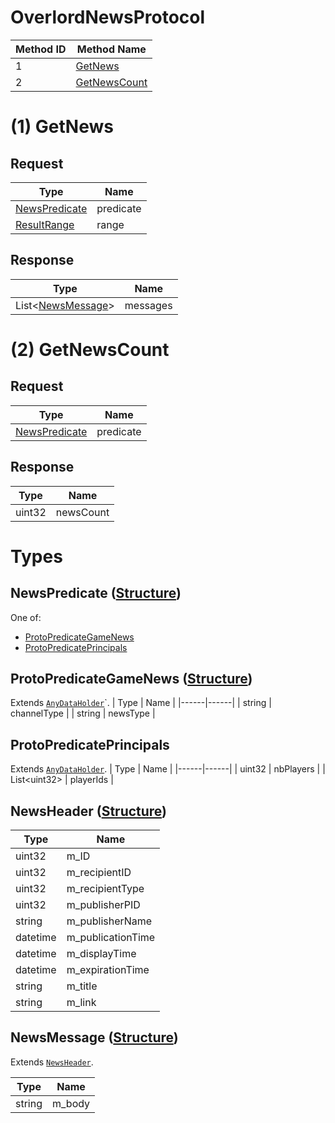 # OverlordNewsProtocol

| Method ID | Method Name |
|-----------|-------------|
| 1 | [GetNews](#1-getnews) |
| 2 | [GetNewsCount](#2-getnewscount) |

# (1) GetNews
## Request
| Type | Name |
|------|------|
| [NewsPredicate](#newspredicate-structure) | predicate |
| [ResultRange](https://github.com/kinnay/NintendoClients/wiki/NEX-Common-Types#resultrange-structure) | range |

## Response
| Type | Name |
|------|------|
| List<[NewsMessage](#newsmessage-structure)> | messages |

# (2) GetNewsCount
## Request
| Type | Name |
|------|------|
| [NewsPredicate](#newspredicate-structure) | predicate |

## Response
| Type | Name |
|------|------|
| uint32 | newsCount |

# Types

## NewsPredicate ([Structure](https://github.com/kinnay/NintendoClients/wiki/NEX-Common-Types#structure))

One of:
- [ProtoPredicateGameNews](#protopredicategamenews-structure)
- [ProtoPredicatePrincipals](#protopredicateprincipals-structure)

## ProtoPredicateGameNews ([Structure](https://github.com/kinnay/NintendoClients/wiki/NEX-Common-Types#structure))
Extends [`AnyDataHolder`](https://github.com/kinnay/NintendoClients/wiki/NEX-Common-Types#anydataholder)`.
| Type | Name |
|------|------|
| string | channelType |
| string | newsType |

## ProtoPredicatePrincipals
Extends [`AnyDataHolder`](https://github.com/kinnay/NintendoClients/wiki/NEX-Common-Types#anydataholder).
| Type | Name |
|------|------|
| uint32 | nbPlayers |
| List\<uint32> | playerIds |

## NewsHeader ([Structure](https://github.com/kinnay/NintendoClients/wiki/NEX-Common-Types#structure))

| Type | Name |
|------|------|
| uint32 | m_ID |
| uint32 | m_recipientID |
| uint32 | m_recipientType |
| uint32 | m_publisherPID |
| string | m_publisherName |
| datetime | m_publicationTime |
| datetime | m_displayTime |
| datetime | m_expirationTime |
| string | m_title |
| string | m_link |

## NewsMessage ([Structure](https://github.com/kinnay/NintendoClients/wiki/NEX-Common-Types#structure))
Extends [`NewsHeader`](#newsheader-structure).

| Type | Name |
|------|------|
| string | m_body |
